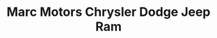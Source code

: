 ---
title: "Marc Motors Chrysler Dodge Jeep Ram"
url: /sanford/marc-motors-chrysler-dodge-jeep-ram/
shop: car
---